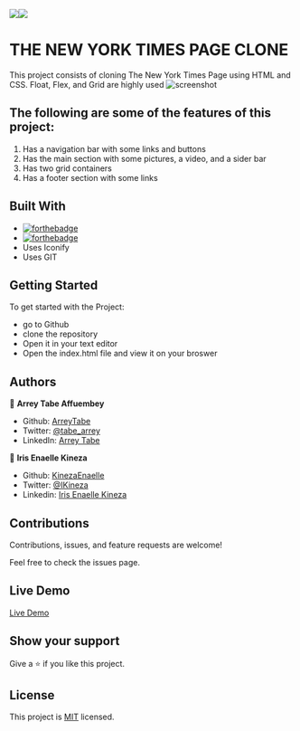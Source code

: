 ![](https://img.shields.io/badge/Microverse-blueviolet)![](https://img.shields.io/badge/Microverse-blueviolet)

# THE NEW YORK TIMES PAGE CLONE
This project consists of cloning The New York Times Page using HTML and CSS. Float, Flex, and Grid are highly used
![screenshot](/images/screenshot.png)

## The following are some of the features of this project:

1. Has a navigation bar with some links and buttons
2. Has the main section with some pictures, a video, and a sider bar
3. Has two grid containers
4. Has a footer section with some links

## Built With

- [![forthebadge](https://forthebadge.com/images/badges/uses-html.svg)](https://forthebadge.com)
- [![forthebadge](https://forthebadge.com/images/badges/uses-css.svg)](https://forthebadge.com)
- Uses Iconify
- Uses GIT

## Getting Started 
To get started with the Project:
- go to Github
- clone the repository
- Open it in your text editor 
- Open the index.html file and view it on your broswer



## Authors
:busts_in_silhouette: **Arrey Tabe Affuembey**

- Github: [ArreyTabe](https://github.com/ArreyTabe)
- Twitter: [@tabe_arrey](https://twitter.com/tabe_arrey)
- LinkedIn: [Arrey Tabe](https://www.linkedin.com/in/arrey-affuembey-80a8b11a8)


:busts_in_silhouette: **Iris Enaelle Kineza** 

- Github: [KinezaEnaelle](https://github.com/KinezaEnaelle)
- Twitter: [@IKineza](https://twitter.com/ikineza)
- Linkedin: [Iris Enaelle Kineza](https://www.linkedin.com/in/iris-enaelle-kineza-25a676187/)

## Contributions


Contributions, issues, and feature requests are welcome!

Feel free to check the issues page.



## Live Demo 

[Live Demo](https://rawcdn.githack.com/KinezaEnaelle/The-New-York-Times-Page-Clone/blob/index.html) 

## Show your support
Give a ⭐️ if you like this project. 


## License

This project is [MIT](https://github.com/KinezaEnaelle/Mint-Signup/blob/master/LICENSE) licensed.
